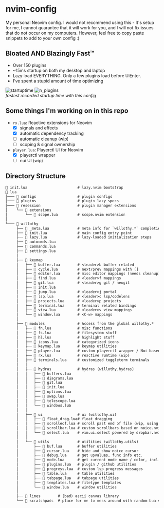 # nvim-config

My personal Neovim config. I would not recommend using this - It's setup for me,
I cannot guarantee that it will work for you, and I will not fix issues that
do not occur on my computers. However, feel free to copy paste snippets
to add to your own config :)

## Bloated AND Blazingly Fast™

- Over 150 plugins
- ~15ms startup on both my desktop and laptop
- Lazy load EVERYTHING. Only a few plugins load before UiEnter.
- I've spent a stupid amount of time optimizing

![startuptime](https://github.com/willothy/nvim-config/assets/38540736/43c942d4-e6ec-4c15-ae52-463cd9eb896e)
![n_plugins](https://github.com/willothy/nvim-config/assets/38540736/e2902140-76fb-4291-b1d3-2f8f5d007889)<br>
*fastest recorded startup time with this config*


## Some things I'm working on in this repo

- `rx.lua`: Reactive extensions for Neovim
  - [x] signals and effects
  - [x] automatic dependency tracking
  - [ ] automatic cleanup (wip)
  - [ ] scoping & signal ownership
- `player.lua`: Playerctl UI for Neovim
  - [x] playerctl wrapper
  - [ ] nui UI (wip)

## Directory Structure

```txt
 init.lua                       # lazy.nvim bootstrap
 lua
├───  configs                   # plugin configs
├───  plugins                   # plugin lazy specs
├───  resession                 # plugin manager extensions
│    └──  extensions
│        └──  scope.lua         # scope.nvim extension
│
└───  willothy
     ├──  _meta.lua             # meta info for `willothy.*` completion
     ├──  init.lua              # main config entry point
     ├──  lazy.lua              # lazy-loaded initialization steps
     ├──  autocmds.lua
     ├──  commands.lua
     ├──  settings.lua
     │
     ├──  keymap
     │   ├──  buffer.lua        # <leader>b buffer related
     │   ├──  cycle.lua         # next/prev mappings with []
     │   ├──  editor.lua        # misc editor mappings (needs cleanup)
     │   ├──  find.lua          # <leader>f mappings
     │   ├──  git.lua           # <leader>g git / neogit
     │   ├──  init.lua
     │   ├──  jump.lua          # <leader>j portal
     │   ├──  lsp.lua           # <leader>c lsp/codelens
     │   ├──  projects.lua      # <leader>p projects
     │   ├──  terminal.lua      # terminal related bindings
     │   ├──  view.lua          # <leader>v view mappings
     │   └──  window.lua        # <C-w> mappings
     │
     ├──  modules               # Access from the global willothy.*
     │   ├──  fn.lua            # misc functions
     │   ├──  fs.lua            # filesystem stuff
     │   ├──  hl.lua            # highlight stuff
     │   ├──  icons.lua         # categorized icons
     │   ├──  keymap.lua        # keymap utilities
     │   ├──  player.lua        # custom playerctl wrapper / Nui-based UI (wip)
     │   ├──  rx.lua            # reactive runtime (wip)
     │   ├──  terminals.lua     # customized toggleterm terminals
     │   │
     │   ├──  hydras            # hydras (willothy.hydras)
     │   │   ├──  buffers.lua
     │   │   ├──  diagrams.lua
     │   │   ├──  git.lua
     │   │   ├──  init.lua
     │   │   ├──  options.lua
     │   │   ├──  swap.lua
     │   │   ├──  telescope.lua
     │   │   └──  windows.lua
     │   │
     │   ├──  ui                # ui (willothy.ui)
     │   │   ├──  float_drag.lua# float dragging
     │   │   ├──  scrolleof.lua # scroll past end of file (wip, using scrollEOF instead)
     │   │   ├──  scrollbar.lua # custom scrollbars based on noice.nvim
     │   │   └──  select.lua    # vim.ui.select powered by dropbar.nvim
     │   │
     │   └──  utils             # utilities (willothy.utils)
     │       ├──  buf.lua       # buffer utilities
     │       ├──  cursor.lua    # hide and show noice cursor
     │       ├──  debug.lua     # get upvalues, func info etc.
     │       ├──  mode.lua      # get current mode name / color, incl. hydra
     │       ├──  plugins.lua   # plugin / github utilities
     │       ├──  progress.lua  # custom lsp progress messages
     │       ├──  table.lua     # table utilities
     │       ├──  tabpage.lua   # tabpage utilities
     │       ├──  templates.lua # filetype templates
     │       └──  window.lua    # window utilities
     │
     ├──  lines        # (bad) ascii canvas library
     └──  scratchpads  # place for me to mess around with random Lua stuff
```
